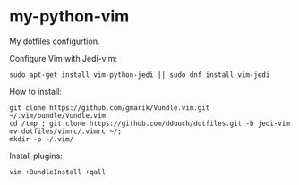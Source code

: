 # my-python-vim
My dotfiles configurtion.


Configure Vim with Jedi-vim:

    sudo apt-get install vim-python-jedi || sudo dnf install vim-jedi


How to install:

    git clone https://github.com/gmarik/Vundle.vim.git ~/.vim/bundle/Vundle.vim
    cd /tmp ; git clone https://github.com/dduuch/dotfiles.git -b jedi-vim
    mv dotfiles/vimrc/.vimrc ~/;
    mkdir -p ~/.vim/


Install plugins:

    vim +BundleInstall +qall
